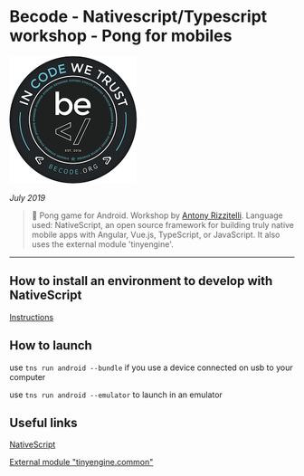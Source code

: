 # Becode - Nativescript/Typescript workshop - Pong for mobiles

![Becode logo](https://raw.githubusercontent.com/Raigyo/react-character-manager/master/img/becode-logo.png)

*July 2019*

> 🔨 Pong game for Android. Workshop by [Antony Rizzitelli](https://github.com/Upd4ting/Workshop-Mobile/blob/master/Pong/README.md). Language used: NativeScript, an open source framework for building truly native mobile apps with Angular, Vue.js, TypeScript, or JavaScript. It also uses the external module 'tinyengine'.


* * *

## How to install an environment to develop with NativeScript

[Instructions](https://github.com/Upd4ting/Workshop-Mobile)

## How to launch

use `tns run android --bundle` if you use a device connected on usb  to your computer

use `tns run android --emulator` to launch in an emulator

## Useful links

[NativeScript](https://www.nativescript.org/)

[External module "tinyengine.common"](https://upd4ting.github.io/nativescript-tinyengine/modules/_tinyengine_common_.html)
